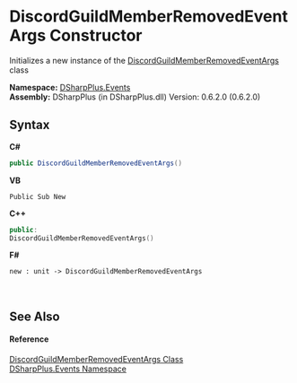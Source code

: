 # DiscordGuildMemberRemovedEventArgs Constructor 
 

Initializes a new instance of the <a href="859bf782-dad1-abdb-4f83-59b85bb8e54b">DiscordGuildMemberRemovedEventArgs</a> class

**Namespace:**&nbsp;<a href="c92bdbbe-3dbb-8f2c-d215-691d3e9855e1">DSharpPlus.Events</a><br />**Assembly:**&nbsp;DSharpPlus (in DSharpPlus.dll) Version: 0.6.2.0 (0.6.2.0)

## Syntax

**C#**<br />
``` C#
public DiscordGuildMemberRemovedEventArgs()
```

**VB**<br />
``` VB
Public Sub New
```

**C++**<br />
``` C++
public:
DiscordGuildMemberRemovedEventArgs()
```

**F#**<br />
``` F#
new : unit -> DiscordGuildMemberRemovedEventArgs
```

<br />

## See Also


#### Reference
<a href="859bf782-dad1-abdb-4f83-59b85bb8e54b">DiscordGuildMemberRemovedEventArgs Class</a><br /><a href="c92bdbbe-3dbb-8f2c-d215-691d3e9855e1">DSharpPlus.Events Namespace</a><br />